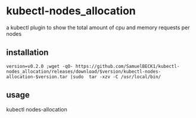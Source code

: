 # kubectl-nodes_allocation
a kubectl plugin to show the total amount of cpu and memory requests per nodes

## installation
```
version=v0.2.0 ;wget -qO- https://github.com/SamuelBECK1/kubectl-nodes_allocation/releases/download/$version/kubectl-nodes-allocation-$version.tar |sudo  tar -xzv -C /usr/local/bin/  
```

## usage
kubectl nodes-allocation
